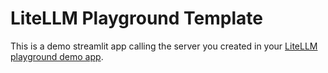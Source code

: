 # LiteLLM Playground Template

This is a demo streamlit app calling the server you created in your [LiteLLM playground demo app](https://docs.litellm.ai/docs/tutorials/first_playground). 